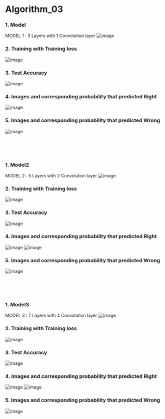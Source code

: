 # Algorithm_03
<h3>1. Model</h3>
  
MODEL 1 : 3 Layers with 1 Convolution layer
![image](https://user-images.githubusercontent.com/57697721/173183755-d5b6925d-16d0-417a-a879-5eb8718a2b7e.png)

<h3>2. Training with Training loss</h3>

![image](https://user-images.githubusercontent.com/57697721/173183833-28c20eb1-afe7-44a3-a17e-b04a4ec09098.png)

<h3>3. Test Accuracy</h3>

![image](https://user-images.githubusercontent.com/57697721/173183864-48cdee47-ac48-46dc-ba30-eb52413de97c.png)

<h3>4. Images and corresponding probability that predicted Right</h3>

![image](https://user-images.githubusercontent.com/57697721/173183905-390127a0-8877-4d36-922f-a0b1275162b2.png)

<h3>5. Images and corresponding probability that predicted Wrong</h3>

![image](https://user-images.githubusercontent.com/57697721/173184025-11672b3b-c10e-4a0a-bcef-4677accd821e.png)

<br>
<br>
<br>

<h3>1. Model2</h3>
  
MODEL 2 : 5 Layers with 2 Convolution layer
![image](https://user-images.githubusercontent.com/57697721/173184212-5360bafd-9490-4235-8c2a-6260dee382c1.png)

<h3>2. Training with Training loss</h3>

![image](https://user-images.githubusercontent.com/57697721/173184240-9a4bb087-4ff4-42f5-895c-3e7ee2496a42.png)

<h3>3. Test Accuracy</h3>

![image](https://user-images.githubusercontent.com/57697721/173184255-01b60ebc-e469-4545-9b43-7ec89cd5df4e.png)

<h3>4. Images and corresponding probability that predicted Right</h3>

![image](https://user-images.githubusercontent.com/57697721/173184265-3e56af60-86de-4be0-a2c8-83d882fdcc58.png)
![image](https://user-images.githubusercontent.com/57697721/173185113-bd68bbfa-01ae-411d-959c-dc314638f35d.png)

<h3>5. Images and corresponding probability that predicted Wrong</h3>

![image](https://user-images.githubusercontent.com/57697721/173184287-e28a12ee-2296-449a-b9fd-0c43a67a5f24.png)

<br>
<br>
<br>

<h3>1. Model3</h3>
  
MODEL 3 : 7 Layers with 4 Convolution layer 
![image](https://user-images.githubusercontent.com/57697721/173184584-5b16dfcd-567f-40ca-99e2-6cb18ab15421.png)

<h3>2. Training with Training loss</h3>

![image](https://user-images.githubusercontent.com/57697721/173184593-e1171e5e-72c5-4e07-91a5-961fa9111443.png)

<h3>3. Test Accuracy</h3>

![image](https://user-images.githubusercontent.com/57697721/173184616-72cddc46-eefb-4c89-bd62-711d025a6b13.png)

<h3>4. Images and corresponding probability that predicted Right</h3>

![image](https://user-images.githubusercontent.com/57697721/173184625-64862c61-812e-45ce-8c6c-2240bdc3202b.png)
![image](https://user-images.githubusercontent.com/57697721/173184745-d4bb2dad-7090-416b-851b-b7bca6f39c0a.png)

<h3>5. Images and corresponding probability that predicted Wrong</h3>

![image](https://user-images.githubusercontent.com/57697721/173184636-cc39e2bd-34dc-4e25-96ea-df8331eca49a.png)
